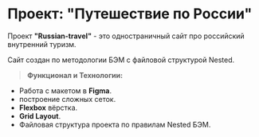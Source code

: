 # Проект: "Путешествие по России"

Проект **"Russian-travel"** - это одностраничный сайт про российский внутренний туризм.

Сайт создан по методологии БЭМ с файловой структурой Nested.

> **Функционал и Технологии:**
- Работа с макетом в **Figma**.
- построение сложных сеток.
- **Flexbox** вёрстка.
- **Grid Layout**.
- Файловая структура проекта по правилам Nested БЭМ.
